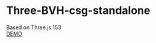 # Three-BVH-csg-standalone
Based on Three.js 153<br>
<a href="https://raw.githack.com/Oxynt/Three-BVH-csg-standalone/main/">DEMO</a>
